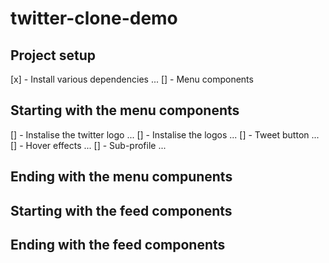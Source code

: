 # twitter-clone-demo

## Project setup

[x] - Install various dependencies ...
[] - Menu components

## Starting with the menu components
[] - Instalise the twitter logo ...
[] - Instalise the logos ...
[] - Tweet button ...
[] - Hover effects ...
[] - Sub-profile ...
## Ending with the menu compunents

## Starting with the feed components

## Ending with the feed components